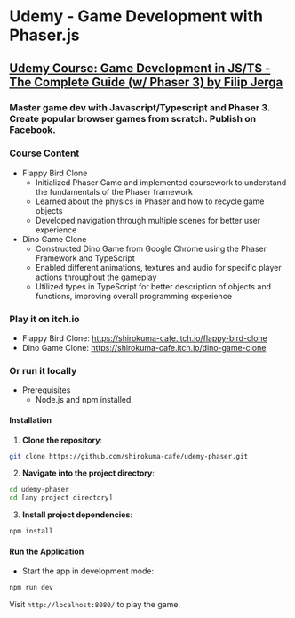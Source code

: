 # Udemy - Game Development with Phaser.js
## [Udemy Course: Game Development in JS/TS - The Complete Guide (w/ Phaser 3) by Filip Jerga](https://www.udemy.com/course/game-development-in-js-the-complete-guide-w-phaser-3/)
### Master game dev with Javascript/Typescript and Phaser 3. Create popular browser games from scratch. Publish on Facebook.

### Course Content
* Flappy Bird Clone
  - Initialized Phaser Game and implemented coursework to understand the fundamentals of the Phaser framework
  - Learned about the physics in Phaser and how to recycle game objects
  - Developed navigation through multiple scenes for better user experience
* Dino Game Clone
  - Constructed Dino Game from Google Chrome using the Phaser Framework and TypeScript
  - Enabled different animations, textures and audio for specific player actions throughout the gameplay
  - Utilized types in TypeScript for better description of objects and functions, improving overall programming experience

### Play it on itch.io
* Flappy Bird Clone: https://shirokuma-cafe.itch.io/flappy-bird-clone
* Dino Game Clone: https://shirokuma-cafe.itch.io/dino-game-clone
 
### Or run it locally

* Prerequisites
  - Node.js and npm installed.

#### Installation

1. **Clone the repository**:  
```sh
git clone https://github.com/shirokuma-cafe/udemy-phaser.git
```
2. **Navigate into the project directory**:
```sh
cd udemy-phaser
cd [any project directory]
```

3. **Install project dependencies**:  
```sh
npm install
```

#### Run the Application
- Start the app in development mode:  
```sh
npm run dev
```  
Visit `http://localhost:8080/` to play the game.
